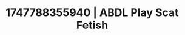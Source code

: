 ---
categories:
- Cuckold kink
- MILF
- Flushed skin
- Lip gloss fantasy
- Modest MILF
image: /assets/images/1747788355940.jpg
layout: post
seo:
  description: Featured content with exclusive ABDL Play, Scat Fetish. HD images available.
  keywords: ABDL Play, Scat Fetish
  og_image: /assets/images/1747788355940.jpg
  schema_type: VisualArtwork
tags:
- ABDL Play
- '#1747788355940'
- Scat Fetish
title: 1747788355940 | ABDL Play Scat Fetish
---